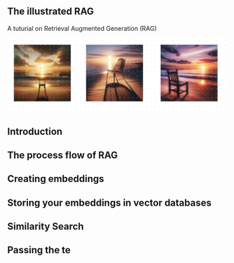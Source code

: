 ## The illustrated RAG

A tuturial on Retrieval Augmented Generation (RAG)

![test](/_posts/chair_at_beach.png)
## Introduction

## The process flow of RAG

## Creating embeddings

## Storing your embeddings in vector databases

## Similarity Search

## Passing the te